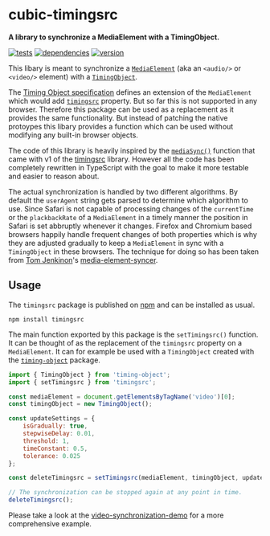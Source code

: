 # cubic-timingsrc

**A library to synchronize a MediaElement with a TimingObject.**

[![tests](https://img.shields.io/travis/chrisguttandin/timingsrc/master.svg?style=flat-square)](https://travis-ci.org/chrisguttandin/timingsrc)
[![dependencies](https://img.shields.io/david/chrisguttandin/timingsrc.svg?style=flat-square)](https://www.npmjs.com/package/timingsrc)
[![version](https://img.shields.io/npm/v/timingsrc.svg?style=flat-square)](https://www.npmjs.com/package/timingsrc)

This libary is meant to synchronize a [`MediaElement`](https://html.spec.whatwg.org/multipage/media.html#htmlmediaelement) (aka an `<audio/>` or `<video/>` element) with a [`TimingObject`](https://webtiming.github.io/timingobject/#dfn-timing-object).

The [Timing Object specification](https://webtiming.github.io/timingobject/) defines an extension of the `MediaElement` which would add [`timingsrc`](https://webtiming.github.io/timingobject/#dom-htmlmediaelement-timingsrc) property. But so far this is not supported in any browser. Therefore this package can be used as a replacement as it provides the same functionality. But instead of patching the native protoypes this libary provides a function which can be used without modifying any built-in browser objects.

The code of this library is heavily inspired by the [`mediaSync()`](https://github.com/webtiming/timingsrc/blob/master/v1/mediasync/mediasync.js#L89) function that came with v1 of the [timingsrc](https://github.com/webtiming/timingsrc) library. However all the code has been completely rewritten in TypeScript with the goal to make it more testable and easier to reason about.

The actual synchronization is handled by two different algorithms. By default the `userAgent` string gets parsed to determine which algorithm to use. Since Safari is not capable of processing changes of the `currentTime` or the `plackbackRate` of a `MediaElement` in a timely manner the position in Safari is set abbruptly whenever it changes. Firefox and Chromium based browsers happily handle frequent changes of both properties which is why they are adjusted gradually to keep a `MediaElement` in sync with a `TimingObject` in these browsers. The technique for doing so has been taken from [Tom Jenkinon](https://github.com/tjenkinson)'s [media-element-syncer](https://github.com/tjenkinson/media-element-syncer).

## Usage

The `timingsrc` package is published on [npm](https://www.npmjs.com/package/timingsrc) and can be installed as usual.

```shell
npm install timingsrc
```

The main function exported by this package is the `setTimingsrc()` function. It can be thought of as the replacement of the `timingsrc` property on a `MediaElement`. It can for example be used with a `TimingObject` created with the [`timing-object`](https://github.com/chrisguttandin/timing-object) package.

```js
import { TimingObject } from 'timing-object';
import { setTimingsrc } from 'timingsrc';

const mediaElement = document.getElementsByTagName('video')[0];
const timingObject = new TimingObject();

const updateSettings = {
    isGradually: true,
    stepwiseDelay: 0.01,
    threshold: 1,
    timeConstant: 0.5,
    tolerance: 0.025
};

const deleteTimingsrc = setTimingsrc(mediaElement, timingObject, updateSettings);

// The synchronization can be stopped again at any point in time.
deleteTimingsrc();
```

Please take a look at the [video-synchronization-demo](https://github.com/chrisguttandin/video-synchronization-demo) for a more comprehensive example.
